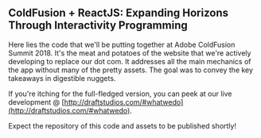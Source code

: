 ## ColdFusion + ReactJS: Expanding Horizons Through Interactivity Programming

Here lies the code that we'll be putting together at Adobe ColdFusion Summit 2018. It's the meat and potatoes of the website that we're actively developing to replace our dot com. It addresses all the main mechanics of the app without many of the pretty assets. The goal was to convey the key takeaways in digestible nuggets.

If you're itching for the full-fledged version, you can peek at our live development @ [http://draftstudios.com/#whatwedo](http://draftstudios.com/#whatwedo).

Expect the repository of this code and assets to be published shortly!
